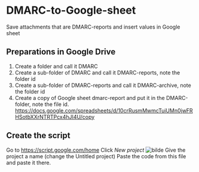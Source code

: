 # DMARC-to-Google-sheet
Save attachments that are DMARC-reports and insert values in Google sheet
## Preparations in Google Drive
1. Create a folder and call it DMARC
2. Create a sub-folder of DMARC and call it DMARC-reports, note the folder id
3. Create a sub-folder of DMARC-reports and call it DMARC-archive, note the folder id
4. Create a copy of Google sheet dmarc-report and put it in the DMARC-folder, note the file id. 
https://docs.google.com/spreadsheets/d/10crRusmMwmcTuiUMn0jwFRHSotbXXrNTRTPcx4hJI4U/copy

## Create the script
Go to https://script.google.com/home
Click *New project* 
![bilde](https://user-images.githubusercontent.com/50026860/120083438-f87f0c00-c0c8-11eb-8398-d2543a135e13.png)
Give the project a name (change the Untitled project)
Paste the code from this file and paste it there.
